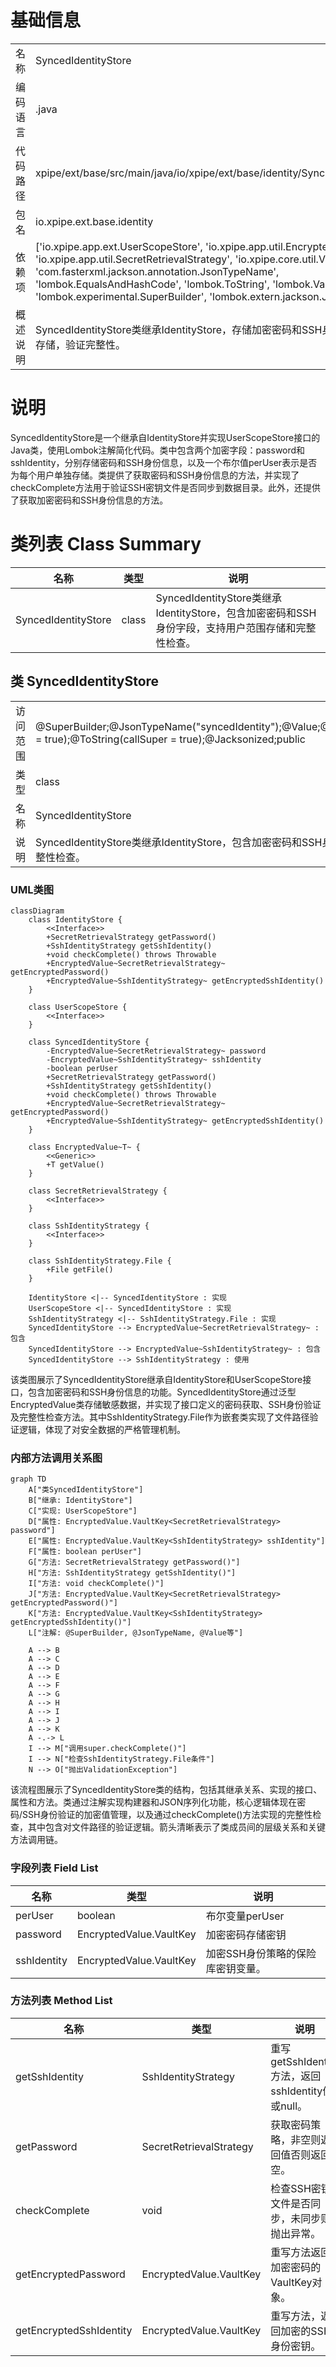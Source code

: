 # 基础信息

|      |      |
|------|------|
| 名称 | SyncedIdentityStore |
| 编码语言 | .java |
| 代码路径 | xpipe/ext/base/src/main/java/io/xpipe/ext/base/identity/SyncedIdentityStore.java |
| 包名 | io.xpipe.ext.base.identity |
| 依赖项 | ['io.xpipe.app.ext.UserScopeStore', 'io.xpipe.app.util.EncryptedValue', 'io.xpipe.app.util.SecretRetrievalStrategy', 'io.xpipe.core.util.ValidationException', 'com.fasterxml.jackson.annotation.JsonTypeName', 'lombok.EqualsAndHashCode', 'lombok.ToString', 'lombok.Value', 'lombok.experimental.SuperBuilder', 'lombok.extern.jackson.Jacksonized'] |
| 概述说明 | SyncedIdentityStore类继承IdentityStore，存储加密密码和SSH身份，支持用户范围存储，验证完整性。 |

# 说明

SyncedIdentityStore是一个继承自IdentityStore并实现UserScopeStore接口的Java类，使用Lombok注解简化代码。类中包含两个加密字段：password和sshIdentity，分别存储密码和SSH身份信息，以及一个布尔值perUser表示是否为每个用户单独存储。类提供了获取密码和SSH身份信息的方法，并实现了checkComplete方法用于验证SSH密钥文件是否同步到数据目录。此外，还提供了获取加密密码和SSH身份信息的方法。

# 类列表 Class Summary

| 名称   | 类型  | 说明 |
|-------|------|-------------|
| SyncedIdentityStore | class | SyncedIdentityStore类继承IdentityStore，包含加密密码和SSH身份字段，支持用户范围存储和完整性检查。 |



## 类 SyncedIdentityStore

|      |      |
|------|------|
| 访问范围 | @SuperBuilder;@JsonTypeName("syncedIdentity");@Value;@EqualsAndHashCode(callSuper = true);@ToString(callSuper = true);@Jacksonized;public |
| 类型 | class |
| 名称 | SyncedIdentityStore |
| 说明 | SyncedIdentityStore类继承IdentityStore，包含加密密码和SSH身份字段，支持用户范围存储和完整性检查。 |


### UML类图

```mermaid
classDiagram
    class IdentityStore {
        <<Interface>>
        +SecretRetrievalStrategy getPassword()
        +SshIdentityStrategy getSshIdentity()
        +void checkComplete() throws Throwable
        +EncryptedValue~SecretRetrievalStrategy~ getEncryptedPassword()
        +EncryptedValue~SshIdentityStrategy~ getEncryptedSshIdentity()
    }

    class UserScopeStore {
        <<Interface>>
    }

    class SyncedIdentityStore {
        -EncryptedValue~SecretRetrievalStrategy~ password
        -EncryptedValue~SshIdentityStrategy~ sshIdentity
        -boolean perUser
        +SecretRetrievalStrategy getPassword()
        +SshIdentityStrategy getSshIdentity()
        +void checkComplete() throws Throwable
        +EncryptedValue~SecretRetrievalStrategy~ getEncryptedPassword()
        +EncryptedValue~SshIdentityStrategy~ getEncryptedSshIdentity()
    }

    class EncryptedValue~T~ {
        <<Generic>>
        +T getValue()
    }

    class SecretRetrievalStrategy {
        <<Interface>>
    }

    class SshIdentityStrategy {
        <<Interface>>
    }

    class SshIdentityStrategy.File {
        +File getFile()
    }

    IdentityStore <|-- SyncedIdentityStore : 实现
    UserScopeStore <|-- SyncedIdentityStore : 实现
    SshIdentityStrategy <|-- SshIdentityStrategy.File : 实现
    SyncedIdentityStore --> EncryptedValue~SecretRetrievalStrategy~ : 包含
    SyncedIdentityStore --> EncryptedValue~SshIdentityStrategy~ : 包含
    SyncedIdentityStore --> SshIdentityStrategy : 使用
```

该类图展示了SyncedIdentityStore继承自IdentityStore和UserScopeStore接口，包含加密密码和SSH身份信息的功能。SyncedIdentityStore通过泛型EncryptedValue类存储敏感数据，并实现了接口定义的密码获取、SSH身份验证及完整性检查方法。其中SshIdentityStrategy.File作为嵌套类实现了文件路径验证逻辑，体现了对安全数据的严格管理机制。


### 内部方法调用关系图

```mermaid
graph TD
    A["类SyncedIdentityStore"]
    B["继承: IdentityStore"]
    C["实现: UserScopeStore"]
    D["属性: EncryptedValue.VaultKey<SecretRetrievalStrategy> password"]
    E["属性: EncryptedValue.VaultKey<SshIdentityStrategy> sshIdentity"]
    F["属性: boolean perUser"]
    G["方法: SecretRetrievalStrategy getPassword()"]
    H["方法: SshIdentityStrategy getSshIdentity()"]
    I["方法: void checkComplete()"]
    J["方法: EncryptedValue.VaultKey<SecretRetrievalStrategy> getEncryptedPassword()"]
    K["方法: EncryptedValue.VaultKey<SshIdentityStrategy> getEncryptedSshIdentity()"]
    L["注解: @SuperBuilder, @JsonTypeName, @Value等"]

    A --> B
    A --> C
    A --> D
    A --> E
    A --> F
    A --> G
    A --> H
    A --> I
    A --> J
    A --> K
    A -.-> L
    I --> M["调用super.checkComplete()"]
    I --> N["检查SshIdentityStrategy.File条件"]
    N --> O["抛出ValidationException"]
```

该流程图展示了SyncedIdentityStore类的结构，包括其继承关系、实现的接口、属性和方法。类通过注解实现构建器和JSON序列化功能，核心逻辑体现在密码/SSH身份验证的加密值管理，以及通过checkComplete()方法实现的完整性检查，其中包含对文件路径的验证逻辑。箭头清晰表示了类成员间的层级关系和关键方法调用链。

### 字段列表 Field List

| 名称  | 类型  | 说明 |
|-------|-------|------|
| perUser | boolean | 布尔变量perUser |
| password | EncryptedValue.VaultKey<SecretRetrievalStrategy> | 加密密码存储密钥 |
| sshIdentity | EncryptedValue.VaultKey<SshIdentityStrategy> | 加密SSH身份策略的保险库密钥变量。 |

### 方法列表 Method List

| 名称  | 类型  | 说明 |
|-------|-------|------|
| getSshIdentity | SshIdentityStrategy | 重写getSshIdentity方法，返回sshIdentity值或null。 |
| getPassword | SecretRetrievalStrategy | 获取密码策略，非空则返回值否则返回空。 |
| checkComplete | void | 检查SSH密钥文件是否同步，未同步则抛出异常。 |
| getEncryptedPassword | EncryptedValue.VaultKey<SecretRetrievalStrategy> | 重写方法返回加密密码的VaultKey对象。 |
| getEncryptedSshIdentity | EncryptedValue.VaultKey<SshIdentityStrategy> | 重写方法，返回加密的SSH身份密钥。 |





